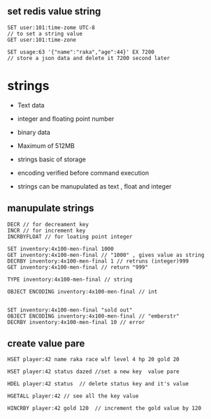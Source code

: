 ## set redis value string 
    SET user:101:time-zome UTC-8
    // to set a string value
    GET user:101:time-zone

    SET usage:63 '{"name":"raka","age":44}' EX 7200
    // store a json data and delete it 7200 second later

# strings 
- Text data
- integer and floating point number 
- binary data
- Maximum of 512MB

- strings basic of storage 
- encoding verified before command execution 
- strings can be manupulated as text , float and integer 

## manupulate strings 
    DECR // for decreament key
    INCR // for increment key 
    INCRBYFLOAT // for loating point integer 

    SET inventory:4x100-men-final 1000
    GET inventory:4x100-men-final // "1000" , gives value as string
    DECRBY inventory:4x100-men-final 1 // retruns (integer)999 
    GET inventory:4x100-men-final // return "999"

    TYPE inventory:4x100-men-final // string

    OBJECT ENCODING inventory:4x100-men-final // int


    SET inventory:4x100-men-final "sold out"
    OBJECT ENCODING inventory:4x100-men-final // "emberstr" 
    DECRBY inventory:4x100-men-final 10 // error

## create value pare
    HSET player:42 name raka race wlf level 4 hp 20 gold 20

    HSET player:42 status dazed //set a new key  value pare 

    HDEL player:42 status  // delete status key and it's value

    HGETALL player:42 // see all the key value

    HINCRBY player:42 gold 120  // increment the gold value by 120   













